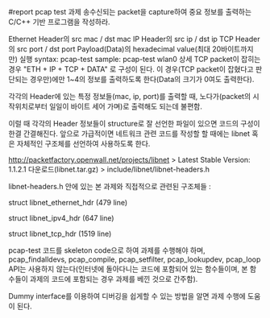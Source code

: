 #report pcap test
과제
송수신되는 packet을 capture하여 중요 정보를 출력하는 C/C++ 기반 프로그램을 작성하라.

Ethernet Header의 src mac / dst mac
IP Header의 src ip / dst ip
TCP Header의 src port / dst port
Payload(Data)의 hexadecimal value(최대 20바이트까지만)
실행
syntax: pcap-test <interface>
sample: pcap-test wlan0
상세
TCP packet이 잡히는 경우 "ETH + IP + TCP + DATA" 로 구성이 된다. 이 경우(TCP packet이 잡혔다고 판단되는 경우만)에만 1~4의 정보를 출력하도록 한다(Data의 크기가 0여도 출력한다).

각각의 Header에 있는 특정 정보들(mac, ip, port)를 출력할 때, 노다가(packet의 시작위치로부터 일일이 바이트 세어 가며)로 출력해도 되는데 불편함.

이럴 때 각각의 Header 정보들이 structure로 잘 선언한 파일이 있으면 코드의 구성이 한결 간결해진다. 앞으로 가급적이면 네트워크 관련 코드를 작성할 할 때에는 libnet 혹은 자체적인 구조체를 선언하여 사용하도록 한다.

http://packetfactory.openwall.net/projects/libnet > Latest Stable Version: 1.1.2.1 다운로드(libnet.tar.gz) > include/libnet/libnet-headers.h

libnet-headers.h 안에 있는 본 과제와 직접적으로 관련된 구조체들 :

struct libnet_ethernet_hdr (479 line)

struct libnet_ipv4_hdr (647 line)

struct libnet_tcp_hdr (1519 line)

pcap-test 코드를 skeleton code으로 하여 과제를 수행해야 하며, pcap_findalldevs, pcap_compile, pcap_setfilter, pcap_lookupdev, pcap_loop API는 사용하지 않는다(인터넷에 돌아다니는 코드에 포함되어 있는 함수들이며, 본 함수들이 과제의 코드에 포함되는 경우 과제를 베낀 것으로 간주함).

Dummy interface를 이용하여 디버깅을 쉽게할 수 있는 방법을 알면 과제 수행에 도움이 된다.
